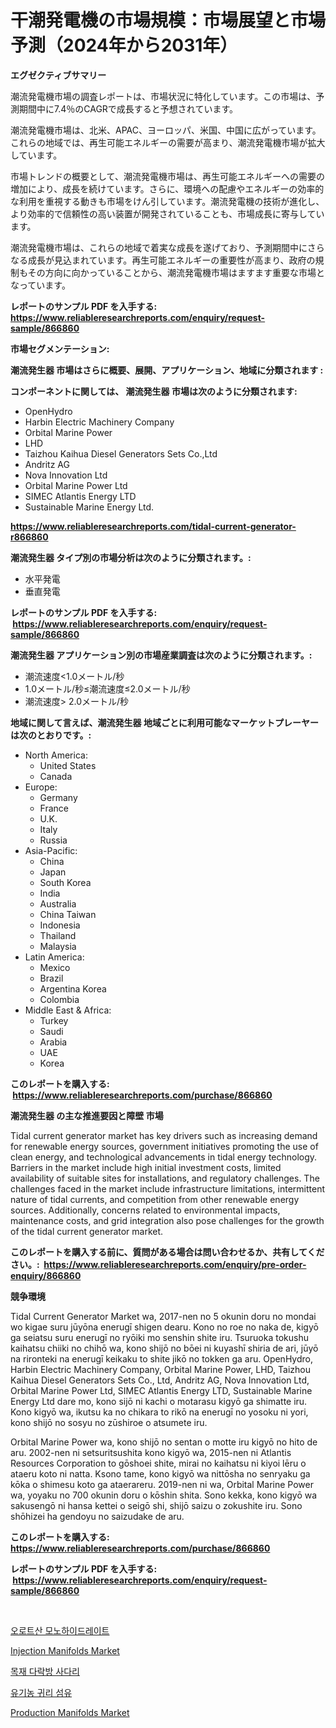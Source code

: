 <p><h1>干潮発電機の市場規模：市場展望と市場予測（2024年から2031年）</h1></p><p><strong>エグゼクティブサマリー</strong></p>
<p><p>潮流発電機市場の調査レポートは、市場状況に特化しています。この市場は、予測期間中に7.4％のCAGRで成長すると予想されています。</p><p>潮流発電機市場は、北米、APAC、ヨーロッパ、米国、中国に広がっています。これらの地域では、再生可能エネルギーの需要が高まり、潮流発電機市場が拡大しています。</p><p>市場トレンドの概要として、潮流発電機市場は、再生可能エネルギーへの需要の増加により、成長を続けています。さらに、環境への配慮やエネルギーの効率的な利用を重視する動きも市場をけん引しています。潮流発電機の技術が進化し、より効率的で信頼性の高い装置が開発されていることも、市場成長に寄与しています。</p><p>潮流発電機市場は、これらの地域で着実な成長を遂げており、予測期間中にさらなる成長が見込まれています。再生可能エネルギーの重要性が高まり、政府の規制もその方向に向かっていることから、潮流発電機市場はますます重要な市場となっています。</p></p>
<p><strong>レポートのサンプル PDF を入手する: <a href="https://www.reliableresearchreports.com/enquiry/request-sample/866860">https://www.reliableresearchreports.com/enquiry/request-sample/866860</a></strong></p>
<p><strong>市場セグメンテーション:</strong></p>
<p><strong> 潮流発生器 市場はさらに概要、展開、アプリケーション、地域に分類されます :</strong></p>
<p><strong>コンポーネントに関しては、 潮流発生器 市場は次のように分類されます: &nbsp;</strong></p>
<p><ul><li>OpenHydro</li><li>Harbin Electric Machinery Company</li><li>Orbital Marine Power</li><li>LHD</li><li>Taizhou Kaihua Diesel Generators Sets Co.,Ltd</li><li>Andritz AG</li><li>Nova Innovation Ltd</li><li>Orbital Marine Power Ltd</li><li>SIMEC Atlantis Energy LTD</li><li>Sustainable Marine Energy Ltd.</li></ul></p>
<p><strong><a href="https://www.reliableresearchreports.com/tidal-current-generator-r866860">https://www.reliableresearchreports.com/tidal-current-generator-r866860</a></strong></p>
<p><strong> 潮流発生器 タイプ別の市場分析は次のように分類されます。:</strong></p>
<p><ul><li>水平発電</li><li>垂直発電</li></ul></p>
<p><strong>レポートのサンプル PDF を入手する: &nbsp;<a href="https://www.reliableresearchreports.com/enquiry/request-sample/866860">https://www.reliableresearchreports.com/enquiry/request-sample/866860</a></strong></p>
<p><strong> 潮流発生器 アプリケーション別の市場産業調査は次のように分類されます。:</strong></p>
<p><ul><li>潮流速度<1.0メートル/秒</li><li>1.0メートル/秒≤潮流速度≤2.0メートル/秒</li><li>潮流速度> 2.0メートル/秒</li></ul></p>
<p><strong>地域に関して言えば、潮流発生器 地域ごとに利用可能なマーケットプレーヤーは次のとおりです。:</strong></p>
<p><ul>
    <li>
        North America:
        <ul>
            <li>United States</li>
            <li>Canada</li>
        </ul>
    </li>
    <li>
        Europe:
        <ul>
            <li>Germany</li>
            <li>France</li>
            <li>U.K.</li>
            <li>Italy</li>
            <li>Russia</li>
        </ul>
    </li>
    <li>
        Asia-Pacific:
        <ul>
            <li>China</li>
            <li>Japan</li>
            <li>South Korea</li>
            <li>India</li>
            <li>Australia</li>
            <li>China Taiwan</li>
            <li>Indonesia</li>
            <li>Thailand</li>
            <li>Malaysia</li>
        </ul>
    </li>
    <li>
        Latin America:
        <ul>
            <li>Mexico</li>
            <li>Brazil</li>
            <li>Argentina Korea</li>
            <li>Colombia</li>
        </ul>
    </li>
    <li>
        Middle East & Africa:
        <ul>
            <li>Turkey</li>
            <li>Saudi</li>
            <li>Arabia</li>
            <li>UAE</li>
            <li>Korea</li>
        </ul>
    </li>
    </ul></p>
<p><strong>このレポートを購入する: &nbsp;<a href="https://www.reliableresearchreports.com/purchase/866860">https://www.reliableresearchreports.com/purchase/866860</a></strong></p>
<p><strong>潮流発生器 の主な推進要因と障壁 市場</strong></p>
<p><p>Tidal current generator market has key drivers such as increasing demand for renewable energy sources, government initiatives promoting the use of clean energy, and technological advancements in tidal energy technology. Barriers in the market include high initial investment costs, limited availability of suitable sites for installations, and regulatory challenges. The challenges faced in the market include infrastructure limitations, intermittent nature of tidal currents, and competition from other renewable energy sources. Additionally, concerns related to environmental impacts, maintenance costs, and grid integration also pose challenges for the growth of the tidal current generator market.</p></p>
<p><strong>このレポートを購入する前に、質問がある場合は問い合わせるか、共有してください。:&nbsp; <a href="https://www.reliableresearchreports.com/enquiry/pre-order-enquiry/866860">https://www.reliableresearchreports.com/enquiry/pre-order-enquiry/866860</a></strong></p>
<p><strong>競争環境</strong></p>
<p><p>Tidal Current Generator Market wa, 2017-nen no 5 okunin doru no mondai wo kigae suru jūyōna enerugī shigen dearu. Kono no roe no naka de, kigyō ga seiatsu suru enerugī no ryōiki mo senshin shite iru. Tsuruoka tokushu kaihatsu chiiki no chihō wa, kono shijō no bōei ni kuyashī shiria de ari, jūyō na rironteki na enerugī keikaku to shite jikō no tokken ga aru. OpenHydro, Harbin Electric Machinery Company, Orbital Marine Power, LHD, Taizhou Kaihua Diesel Generators Sets Co., Ltd, Andritz AG, Nova Innovation Ltd, Orbital Marine Power Ltd, SIMEC Atlantis Energy LTD, Sustainable Marine Energy Ltd dare mo, kono sijō ni kachi o motarasu kigyō ga shimatte iru. Kono kigyō wa, ikutsu ka no chikara to rikō na enerugī no yosoku ni yori, kono shijō no sosyu no zūshiroe o atsumete iru.</p><p>Orbital Marine Power wa, kono shijō no sentan o motte iru kigyō no hito de aru. 2002-nen ni setsuritsushita kono kigyō wa, 2015-nen ni Atlantis Resources Corporation to gōshoei shite, mirai no kaihatsu ni kiyoi lēru o ataeru koto ni natta. Ksono tame, kono kigyō wa nittōsha no senryaku ga kōka o shimesu koto ga ataerareru. 2019-nen ni wa, Orbital Marine Power wa, yoyaku no 700 okunin doru o kōshin shita. Sono kekka, kono kigyō wa sakusengō ni hansa kettei o seigō shi, shijō saizu o zokushite iru. Sono shōhizei ha gendoyu no saizudake de aru.</p></p>
<p><strong>このレポートを購入する: &nbsp; <a href="https://www.reliableresearchreports.com/purchase/866860">https://www.reliableresearchreports.com/purchase/866860</a></strong></p>
<p><strong>レポートのサンプル PDF を入手する: &nbsp;<a href="https://www.reliableresearchreports.com/enquiry/request-sample/866860">https://www.reliableresearchreports.com/enquiry/request-sample/866860</a></strong><strong></strong></p>
<p>&nbsp;</p>
<p><p><a href="https://medium.com/@tonyolfson67562023/%EC%98%A4%EB%A1%9C%ED%8B%B1%EC%82%B0-%EB%8B%A8%EC%88%98%EC%88%98%ED%99%94%EB%AC%BC-%EC%8B%9C%EC%9E%A5-%EC%8B%9C%EC%9E%A5-%EC%A0%90%EC%9C%A0%EC%9C%A8-%EC%8B%9C%EC%9E%A5-%EB%8F%99%ED%96%A5-%EB%B0%8F-%EB%AF%B8%EB%9E%98-%EC%84%B1%EC%9E%A5%EC%9D%84-%ED%83%90%EC%83%89-cc04a61dd320">오로트산 모노하이드레이트</a></p><p><a href="https://github.com/angelajermaine/Market-Research-Report-List-3/blob/main/injection-manifolds-market.md">Injection Manifolds Market</a></p><p><a href="https://medium.com/@heisenberg6587768/%EB%AA%A9%EC%9E%AC-%EB%8B%A4%EB%9D%BD-%EC%82%AC%EB%8B%A4%EB%A6%AC-%EC%8B%9C%EC%9E%A5-%EA%B7%9C%EB%AA%A8%EB%8A%94-%EA%B8%80%EB%A1%9C%EB%B2%8C-%EC%82%B0%EC%97%85%EC%97%90%EC%84%9C-%EC%B5%9C%EC%A0%81%EC%9D%98-%EB%A7%88%EC%BC%80%ED%8C%85-%EC%B1%84%EB%84%90%EC%9D%84-%EB%B3%B4%EC%97%AC%EC%A4%8D%EB%8B%88%EB%8B%A4-3e60bb034b9d">목재 다락방 사다리</a></p><p><a href="https://github.com/JeromeRtyau89966/Market-Research-Report-List-1/blob/main/580820330832.md">유기농 귀리 섬유</a></p><p><a href="https://github.com/beatblasta/Market-Research-Report-List-3/blob/main/production-manifolds-market.md">Production Manifolds Market</a></p></p>